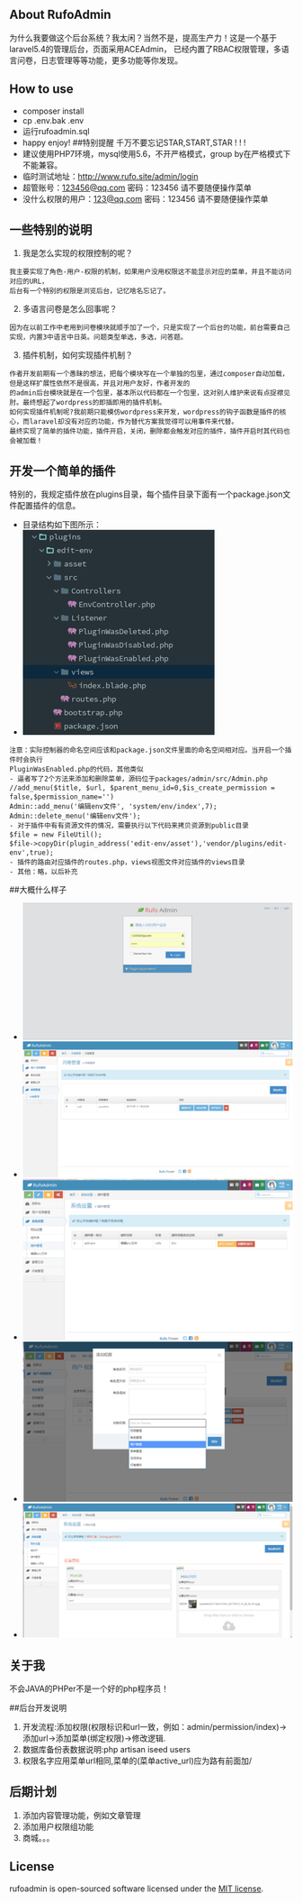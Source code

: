 
## About RufoAdmin

为什么我要做这个后台系统？我太闲？当然不是，提高生产力！这是一个基于laravel5.4的管理后台，页面采用ACEAdmin，
已经内置了RBAC权限管理，多语言问卷，日志管理等等功能，更多功能等你发现。

## How to use
- composer install
- cp .env.bak .env
- 运行rufoadmin.sql
- happy enjoy!
##特别提醒
千万不要忘记STAR,START,STAR ! ! !
- 建议使用PHP7环境，mysql使用5.6，不开严格模式，group by在严格模式下不能兼容。
- 临时测试地址：http://www.rufo.site/admin/login
- 超管账号：123456@qq.com 密码：123456  请不要随便操作菜单
- 没什么权限的用户：123@qq.com 密码：123456  请不要随便操作菜单
## 一些特别的说明
1. 我是怎么实现的权限控制的呢？
```$xslt
我主要实现了角色-用户-权限的机制，如果用户没用权限这不能显示对应的菜单，并且不能访问对应的URL，
后台有一个特别的权限是浏览后台，记忆啥名忘记了。
```
2. 多语言问卷是怎么回事呢？
```$xslt
因为在以前工作中老用到问卷模块就顺手加了一个，只是实现了一个后台的功能，前台需要自己实现，内置3中语言中日英。问题类型单选，多选，问答题。
```
3. 插件机制，如何实现插件机制？
```$xslt
作者开发前期有一个愚昧的想法，把每个模块写在一个单独的包里，通过composer自动加载，但是这样扩展性依然不是很高，并且对用户友好，作者开发的
的admin后台模块就是在一个包里，基本所以代码都在一个包里，这对别人维护来说有点捉襟见肘。最终想起了wordpress的即插即用的插件机制。
如何实现插件机制呢?我前期只能模仿wordpress来开发，wordpress的钩子函数是插件的核心，而laravel却没有对应的功能，作为替代方案我觉得可以用事件来代替。
最终实现了简单的插件功能，插件开启，关闭，删除都会触发对应的插件，插件开启时其代码也会被加载！
```

## 开发一个简单的插件
特别的，我规定插件放在plugins目录，每个插件目录下面有一个package.json文件配置插件的信息。
- 目录结构如下图所示：
- ![目录结构](public/0.png)
```$xslt
注意：实际控制器的命名空间应该和package.json文件里面的命名空间相对应。当开启一个插件时会执行
PluginWasEnabled.php的代码，其他类似
- 逼者写了2个方法来添加和删除菜单，源码位于packages/admin/src/Admin.php
//add_menu($title, $url, $parent_menu_id=0,$is_create_permission = false,$permission_name='')
Admin::add_menu('编辑env文件', 'system/env/index',7);
Admin::delete_menu('编辑env文件');
- 对于插件中有有资源文件的情况，需要执行以下代码来拷贝资源到public目录
$file = new FileUtil();
$file->copyDir(plugin_address('edit-env/asset'),'vendor/plugins/edit-env',true);
- 插件的路由对应插件的routes.php，views视图文件对应插件的views目录
- 其他：略，以后补充
```
##大概什么样子
- ![目录结构](public/1.png)
- ![目录结构](public/2.png)
- ![目录结构](public/3.png)
- ![目录结构](public/4.png)
- ![目录结构](public/5.png)

## 关于我

不会JAVA的PHPer不是一个好的php程序员！

##后台开发说明

1. 开发流程:添加权限(权限标识和url一致，例如：admin/permission/index)->添加url->添加菜单(绑定权限)->修改逻辑.
2. 数据库备份表数据说明:php artisan iseed users
3. 权限名字应用菜单url相同,菜单的(菜单active_url)应为路有前面加/

## 后期计划
1. 添加内容管理功能，例如文章管理
2. 添加用户权限组功能
3. 商城。。。
## License

rufoadmin is open-sourced software licensed under the [MIT license](http://opensource.org/licenses/MIT).
